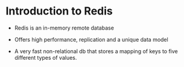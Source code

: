 # Introduction to Redis

- Redis is an in-memory remote database

- Offers high performance, replication and a unique data model

- A very fast non-relational db that stores a mapping of keys to five different
  types of values.
